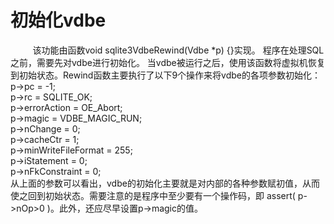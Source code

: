 # 初始化vdbe

&nbsp;&nbsp;&nbsp;&nbsp;&nbsp;&nbsp;&nbsp;&nbsp;&nbsp;该功能由函数void sqlite3VdbeRewind(Vdbe *p) {}实现。 程序在处理SQL之前，需要先对vdbe进行初始化。
当vdbe被运行之后，使用该函数将虚拟机恢复到初始状态。Rewind函数主要执行了以下9个操作来将vdbe的各项参数初始化：
 <br> p->pc = -1;<br>
  p->rc = SQLITE_OK;<br>
  p->errorAction = OE_Abort;<br>
  p->magic = VDBE_MAGIC_RUN;<br>
  p->nChange = 0;<br>
  p->cacheCtr = 1;<br>
  p->minWriteFileFormat = 255;<br>
  p->iStatement = 0;<br>
  p->nFkConstraint = 0;<br>
从上面的参数可以看出，vdbe的初始化主要就是对内部的各种参数赋初值，从而使之回到初始状态。需要注意的是程序中至少要有一个操作码，即 assert( p->nOp>0 )。此外，还应尽早设置p->magic的值。
